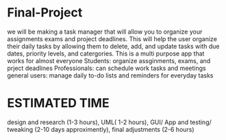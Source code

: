 # Final-Project 
we will be making a task manager that will allow you to organize your assignments exams and project deadlines.
This will help the user organize their daily tasks by allowing them to delete, add, and update tasks with due dates, priority levels, and catergories.
This is a multi purpose app that works for almost everyone
Students: organize assginments, exams, and prject deadlines
Professionals: can schedule work tasks and meetings
general users: manage daily to-do lists and reminders for everyday tasks
# ESTIMATED TIME 
design and research (1-3 hours), UML( 1-2 hours), GUI/ App and testing/ tweaking (2-10 days approximently), final adjustments (2-6 hours)
